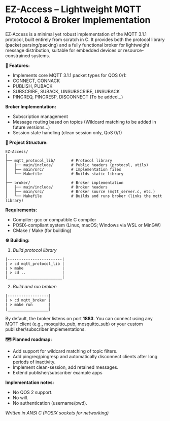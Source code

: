 # EZ-Access – Lightweight MQTT Protocol & Broker Implementation

EZ-Access is a minimal yet robust implementation of the MQTT 3.1.1 protocol, built entirely from scratch in C.
It provides both the protocol library (packet parsing/packing) and a fully functional broker for lightweight message distribution, suitable for embedded devices or resource-constrained systems.

**🚀 Features:**
- Implements core MQTT 3.1.1 packet types for QOS 0/1:
- CONNECT, CONNACK
- PUBLISH, PUBACK
- SUBSCRIBE, SUBACK, UNSUBSCRIBE, UNSUBACK
- PINGREQ, PINGRESP, DISCONNECT (To be added...)

**Broker Implementation:**
- Subscription management
- Message routing based on topics (Wildcard matching to be added in future versions...)
- Session state handling (clean session only, QoS 0/1)

**📖 Project Structure:**
```text
EZ-Access/
│
├── mqtt_protocol_lib/       # Protocol library
│   ├── main/include/        # Public headers (protocol, utils)
│   ├── main/src/            # Implementation files
│   └── Makefile             # Builds static library
│
├── broker/                  # Broker implementation
│   ├── main/include/        # Broker headers
│   ├── main/src/            # Broker source (mqtt_server.c, etc.)
│   └── Makefile             # Builds and runs broker (links the mqtt library)
```

**Requirements:**
- Compiler: gcc or compatible C compiler
- POSIX-compliant system (Linux, macOS; Windows via WSL or MinGW)
- CMake / Make (for building)

**⚙️ Building:**
1. *Build protocol library*
```text
|------------------------|
| > cd mqtt_protocol_lib |
| > make                 |
| > cd ..                |
|________________________|
```
2. *Build and run broker:*
```text
|------------------|
| > cd mqtt_broker |
| > make run       |
|__________________|
```
By default, the broker listens on port **1883**.
You can connect using any MQTT client (e.g., mosquitto_pub, mosquitto_sub) or your custom publisher/subscriber implementations.

**🗺️ Planned roadmap:**
- Add support for wildcard matching of topic filters.
- Add pingreq/pingresp and automatically disconnect clients after long periods of inactivity.
- Implement clean-session, add retained messages.
- Extend publisher/subscriber example apps

**Implementation notes:**
- No QOS 2 support.
- No will.
- No authentication (username/pwd).

*Written in ANSI C (POSIX sockets for networking)*
